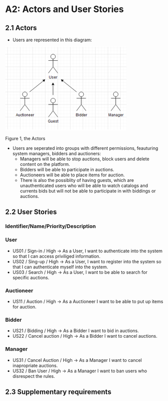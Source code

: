 # A2: Actors and User Stories
## 2.1 Actors

* Users are represented in this diagram:

![Figure 1, the Actors](/assets/A2.png) 

Figure 1, the Actors

* Users are seperated into groups with different permissions, feauturing system managers, bidders and auctioners:
    * Managers will be able to stop auctions, block users and delete content on the platform.
    * Bidders will be able to participate in auctions.
    * Auctioneers will be able to place items for auction.
    * There is also the possiblity of having guests, which are unauthenticated users who will be able to watch catalogs and currents bids but will not be able to participate in with biddings or auctions.

## 2.2 User Stories
### Identifier/Name/Priority/Description

### User 
* US01 / Sign-in / High -> As a User, I want to authenticate into the system so that I can access priviliged information.
* US02 / Sing-up / High -> As a User, I want to register into the system so that I can authenticate myself into the system. 
* US03 / Search / High -> As a User, I want to be able to search for specific auctions.

### Auctioneer
* US11 / Auction / High -> As a Auctioneer I want to be able to put up items for auction.

### Bidder
* US21 / Bidding / High -> As a Bidder I want to bid in auctions.
* US22 / Cancel auction / High -> As a Bidder I want to cancel auctions.

### Manager

* US31 / Cancel Auction / High -> As a Manager I want to cancel inapropriate auctions.
* US32 / Ban User / High -> As a Manager I want to ban users who disrespect the rules.

## 2.3 Supplementary requirements